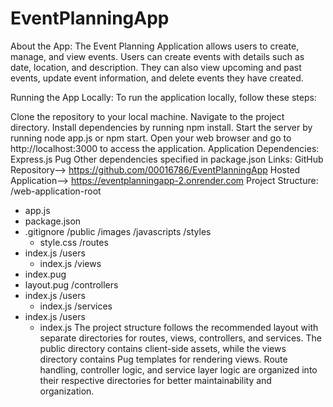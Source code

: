# EventPlanningApp
About the App:
The Event Planning Application allows users to create, manage, and view events. Users can create events with details such as date, location, and description. They can also view upcoming and past events, update event information, and delete events they have created.

Running the App Locally:
To run the application locally, follow these steps:

Clone the repository to your local machine.
Navigate to the project directory.
Install dependencies by running npm install.
Start the server by running node app.js or npm start.
Open your web browser and go to http://localhost:3000 to access the application.
Application Dependencies:
Express.js
Pug
Other dependencies specified in package.json
Links:
GitHub Repository--> https://github.com/00016786/EventPlanningApp
Hosted Application--> https://eventplanningapp-2.onrender.com 
Project Structure:
/web-application-root
  - app.js
  - package.json
  - .gitignore
/public
  /images
  /javascripts
  /styles
    - style.css
/routes
  - index.js
  /users
    - index.js
/views
  - index.pug
  - layout.pug
/controllers
  - index.js
  /users
    - index.js
/services
  - index.js
  /users
    - index.js
The project structure follows the recommended layout with separate directories for routes, views, controllers, and services. The public directory contains client-side assets, while the views directory contains Pug templates for rendering views. Route handling, controller logic, and service layer logic are organized into their respective directories for better maintainability and organization.
